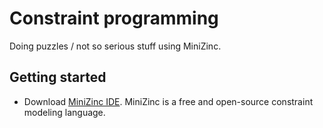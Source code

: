 # Constraint programming
Doing puzzles / not so serious stuff using MiniZinc.

## Getting started
* Download [MiniZinc IDE](http://www.minizinc.org/). MiniZinc is a free 
and open-source constraint modeling language.
